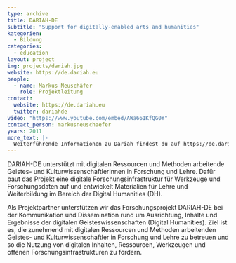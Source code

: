 ```yaml
---
type: archive
title: DARIAH-DE
subtitle: "Support for digitally-enabled arts and humanities"
kategorien:
  - Bildung
categories:
  - education
layout: project
img: projects/dariah.jpg
website: https://de.dariah.eu
people:
  - name: Markus Neuschäfer
    role: Projektleitung
contact:
  website: https://de.dariah.eu
  twitter: dariahde
video: "https://www.youtube.com/embed/AWa661KfQG0Y"
contact_person: markusneuschaefer
years: 2011
more_text: |-
  Weiterführende Informationen zu Dariah findest du auf https://de.dariah.eu
---
```


DARIAH-DE unterstützt mit digitalen Ressourcen und Methoden arbeitende Geistes- und KulturwissenschaftlerInnen in Forschung und Lehre.
Dafür baut das Projekt eine digitale Forschungsinfrastruktur für Werkzeuge und Forschungsdaten auf und entwickelt Materialien für Lehre und Weiterbildung im Bereich der Digital Humanities (DH).

Als Projektpartner unterstützen wir das Forschungsprojekt DARIAH-DE bei der Kommunikation und Dissemination rund um Ausrichtung, Inhalte und Ergebnisse der digitalen Geisteswissenschaften (Digital Humanities).
Ziel ist es, die zunehmend mit digitalen Ressourcen und Methoden arbeitenden Geistes- und Kulturwissenschaftler in Forschung und Lehre zu betreuen und so die Nutzung von digitalen Inhalten, Ressourcen, Werkzeugen und offenen Forschungsinfrastrukturen zu fördern.
